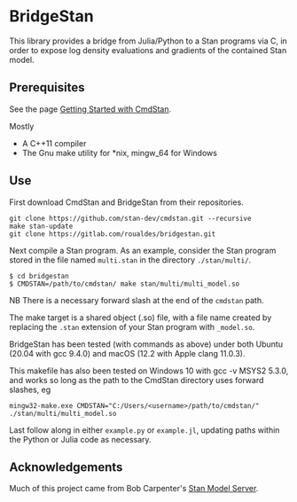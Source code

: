 # BridgeStan

This library provides a bridge from Julia/Python to a Stan programs via C, in
order to expose log density evaluations and gradients of the contained Stan
model.

## Prerequisites

See the page [Getting Started with
CmdStan](https://github.com/stan-dev/cmdstan/wiki/Getting-Started-with-CmdStan).

Mostly

* A C++11 compiler
* The Gnu make utility for *nix, mingw_64 for Windows

## Use

First download CmdStan and BridgeStan from their repositories.

```
git clone https://github.com/stan-dev/cmdstan.git --recursive
make stan-update
git clone https://gitlab.com/roualdes/bridgestan.git
```

Next compile a Stan program.  As an example, consider the Stan program stored in
the file named `multi.stan` in the directory `./stan/multi/`.

```
$ cd bridgestan
$ CMDSTAN=/path/to/cmdstan/ make stan/multi/multi_model.so
```

NB There is a necessary forward slash at the end of the `cmdstan` path.

The make target is a shared object (.so) file, with a file name created by
replacing the `.stan` extension of your Stan program with `_model.so`.

BridgeStan has been tested (with commands as above) under both Ubuntu (20.04
with gcc 9.4.0) and macOS (12.2 with Apple clang 11.0.3).

This makefile has also been tested on Windows 10 with gcc -v MSYS2 5.3.0, and
works so long as the path to the CmdStan directory uses forward slashes, eg

```
mingw32-make.exe CMDSTAN="C:/Users/<username>/path/to/cmdstan/" ./stan/multi/multi_model.so
```

Last follow along in either `example.py` or `example.jl`, updating paths within
the Python or Julia code as necessary.

## Acknowledgements

Much of this project came from Bob Carpenter's [Stan Model
Server](https://github.com/bob-carpenter/stan-model-server/).
